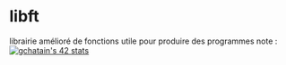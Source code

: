 # libft
librairie amélioré de fonctions utile pour produire des programmes
note : [![gchatain's 42 stats](https://badge42.vercel.app/api/v2/cl1m9hm0v001609mje7es9b7y/stats?cursusId=21&coalitionId=49)](https://github.com/JaeSeoKim/badge42)
